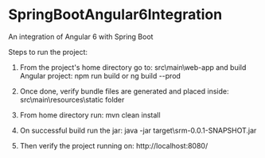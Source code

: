 # SpringBootAngular6Integration
An integration of Angular 6 with  Spring Boot

Steps to run the project:

1. From the project's home directory go to:
  src\main\web-app and build Angular project:
  npm run build or ng build --prod
  
2. Once done, verify bundle files are generated and placed inside:
  src\main\resources\static folder
  
3. From home directory run:
  mvn clean install
 
4. On successful build run the jar:
  java -jar target\srm-0.0.1-SNAPSHOT.jar

5. Then verify the project running on:
  http://localhost:8080/
